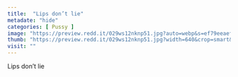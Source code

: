 ```yaml
---
title:  "Lips don’t lie"
metadate: "hide"
categories: [ Pussy ]
image: "https://preview.redd.it/029ws12nknp51.jpg?auto=webp&s=ef79eeaefac36435768d651f053532efeefcdc7e"
thumb: "https://preview.redd.it/029ws12nknp51.jpg?width=640&crop=smart&auto=webp&s=d7f9bb99572482f64c0acccf84c8343b23141752"
visit: ""
---
```

Lips don’t lie
